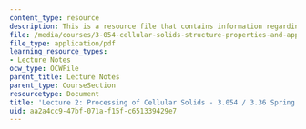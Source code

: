 ```yaml
---
content_type: resource
description: This is a resource file that contains information regarding lecture 2.
file: /media/courses/3-054-cellular-solids-structure-properties-and-applications-spring-2015/aa2a4cc947bf071af15fc651339429e7_MIT3_054S15_L2_Proc.pdf
file_type: application/pdf
learning_resource_types:
- Lecture Notes
ocw_type: OCWFile
parent_title: Lecture Notes
parent_type: CourseSection
resourcetype: Document
title: 'Lecture 2: Processing of Cellular Solids - 3.054 / 3.36 Spring 2015'
uid: aa2a4cc9-47bf-071a-f15f-c651339429e7
---
```

